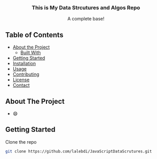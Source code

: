 
<p align="center">
  
    
 

  <h3 align="center">This is My Data Strcutures and Algos Repo</h3>

  <p align="center">
    A complete base!
    <br />
    
  </p>
</p>



<!-- TABLE OF CONTENTS -->
## Table of Contents

* [About the Project](#about-the-project)
  * [Built With](#built-with)
* [Getting Started](#getting-started)
* [Installation](#installation)
* [Usage](#usage)
* [Contributing](#contributing)
* [License](#license)
* [Contact](#contact)



<!-- ABOUT THE PROJECT -->
## About The Project




*  :smile:



<!-- GETTING STARTED -->
## Getting Started



Clone the repo
```sh
git clone https://github.com/lalebdi/JavaScriptDataScrutures.git
```






